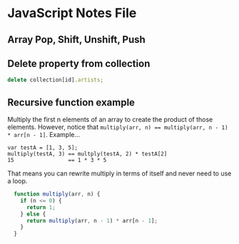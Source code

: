 # JavaScript Notes File
## Array Pop, Shift, Unshift, Push


## Delete property from collection
```js
delete collection[id].artists;
```

## Recursive function example
Multiply the first n elements of an array to create the product of those elements.
However, notice that ```multiply(arr, n) == multiply(arr, n - 1) * arr[n - 1]```. Example...
```
var testA = [1, 3, 5];
multiply(testA, 3) == multply(testA, 2) * testA[2]
15                 == 1 * 3 * 5
```
That means you can rewrite multiply in terms of itself and never need to use a loop.
```js
  function multiply(arr, n) {
    if (n <= 0) {
      return 1;
    } else {
      return multiply(arr, n - 1) * arr[n - 1];
    }
  }
```
